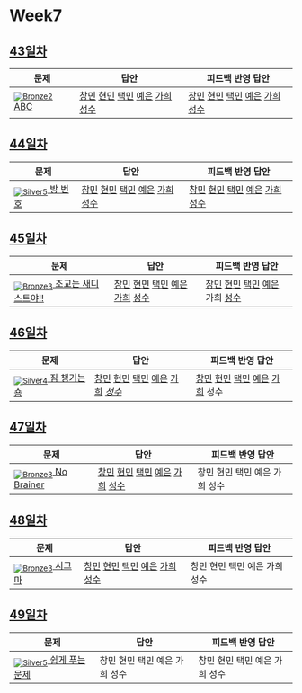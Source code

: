 [Unrated]: https://user-images.githubusercontent.com/33937365/126247607-85783912-c11a-4d50-ac36-8cc7dcb75cd2.png
[Bronze5]: https://user-images.githubusercontent.com/33937365/126247611-e362d727-17a4-4737-a232-5827e185ab7c.png
[Bronze4]: https://user-images.githubusercontent.com/33937365/126247612-89cbc675-e1d4-43a2-950b-1cb014dca697.png
[Bronze3]: https://user-images.githubusercontent.com/33937365/126247613-b8408610-7bc4-40f8-804f-a30a45ddbb68.png
[Bronze2]: https://user-images.githubusercontent.com/33937365/126247614-d85dc6ff-a520-4c00-82bd-eb593b156bd8.png
[Bronze1]: https://user-images.githubusercontent.com/33937365/126247616-04b2ab30-9891-4b7b-8cb4-38e99b97e834.png
[Silver5]: https://user-images.githubusercontent.com/33937365/126247618-38c5c905-672b-4d75-808e-8a7d45ea577d.png
[Silver4]: https://user-images.githubusercontent.com/33937365/126247620-ba2d1b96-b0aa-4b88-80c5-71569c69bbc3.png
[Silver3]: https://user-images.githubusercontent.com/33937365/126247621-1b55b7f4-3a79-4348-8a63-f00c1813853e.png
[Silver2]: https://user-images.githubusercontent.com/33937365/126247622-a83b30a9-6618-4593-b775-6f6730afd3f6.png
[Silver1]: https://user-images.githubusercontent.com/33937365/126247625-8d82f8ab-6f95-4ef8-a243-be31f548596e.png

# Week7

## [43일차](Day43)

| 문제                 | 답안 | 피드백 반영 답안 |
| -------------------- | ---- | ---------------- |
| [<sub>![Bronze2]</sub> ABC](https://www.acmicpc.net/problem/3047) | [창민](Day43/kcm_3047.java) [현민](Day43/shm_3047.java) [택민](Day43/kcm_3047.java) [예은](Day43/lye_3047.py) [가희](Day43/kkh_3047.py) [성수](Day43/ass_3047.java) | [창민](Day43/kcm_fb_3047.java) [현민](Day43/shm_3047_fb.java) [택민](Day43/jtm_fb_3047.java) [예은](Day43/lye_3047.py) [가희](Day43/kkh_fb_3047.py) [성수](Day43/ass_3047_fb.java)     

## [44일차](Day44)

| 문제                 | 답안 | 피드백 반영 답안 |
| -------------------- | ---- | ---------------- |
| [<sub>![Silver5]</sub> 방 번호](https://www.acmicpc.net/problem/1475) | [창민](Day44/kcm_1475.java) [현민](Day44/shm_1475.java) [택민](Day44/jtm_1475.java) [예은](Day44/lye_1475.py) [가희](Day44/kkh_1475.py) [성수](Day44/ass_1475.java) | [창민](Day44/kcm_fb_1475.java) [현민](Day44/shm_1475.java) [택민](Day44/jtm_1475.java) [예은](Day44/lye_1475.py) [가희](Day44/kkh_1475.py) [성수](Day44/ass_fb_1475.java)             |

## [45일차](Day45)

| 문제                 | 답안 | 피드백 반영 답안 |
| -------------------- | ---- | ---------------- |
| [<sub>![Bronze3]</sub> 조교는 새디스트야!!](https://www.acmicpc.net/problem/14656) | [창민](Day45/kcm_14656.java) [현민](Day45/shm_14656.java) [택민](Day45/jtm_14656.java) [예은](Day45/lye_14656.py) [가희](Day45/kkh_14656.py) [성수](Day45/ass_14656.java) | [창민](Day45/kcm_fb_14656.java) [현민](Day45/shm_14656.java) [택민](Day45/jtm_14656.java) [예은](Day45/lye_14656.py) 가희 [성수](Day45/ass_14656.java)             |

## [46일차](Day46)

| 문제                 | 답안 | 피드백 반영 답안 |
| -------------------- | ---- | ---------------- |
| [<sub>![Silver4]</sub> 짐 챙기는 숌](https://www.acmicpc.net/problem/1817) | [창민](Day46/kcm_1817.java) [현민](Day46/shm_1817.java) [택민](Day46/jtm_1817.java) [예은](Day46/lye_1817.py) [가희](Day46/kkh_1817.py) *[성수](Day46/ass_1817.java)* | [창민](Day46/kcm_1817.java) [현민](Day46/shm_1817.java) [택민](Day46/jtm_1817.java) [예은](Day46/lye_1817.py) [가희](Day46/kkh_1817.py) 성수             |

## [47일차](Day47)

| 문제                 | 답안 | 피드백 반영 답안 |
| -------------------- | ---- | ---------------- |
| [<sub>![Bronze3]</sub> No Brainer](https://www.acmicpc.net/problem/4562) | [창민](Day47/kcm_4562.java) [현민](Day47/shm_4562.java) [택민](Day47/jtm_4562.java) [예은](Day47/lye_4562.py) [가희](Day47/kkh_4562.py) [성수](Day47/ass_4562.java) | 창민 현민 택민 예은 가희 성수             |

## [48일차](Day48)

| 문제                 | 답안 | 피드백 반영 답안 |
| -------------------- | ---- | ---------------- |
| [<sub>![Bronze3]</sub> 시그마](https://www.acmicpc.net/problem/2355) | [창민](Day48/kcm_2355.java) [현민](Day48/shm_2355.java) [택민](Day48/jtm_2355.java) [예은](Day48/lye_2355.py) [가희](Day48/kkh_2355.py) [성수](Day48/ass_2355.java) | 창민 현민 택민 예은 가희 성수             |

## [49일차](Day49)

| 문제                 | 답안 | 피드백 반영 답안 |
| -------------------- | ---- | ---------------- |
| [<sub>![Silver5]</sub> 쉽게 푸는 문제](https://www.acmicpc.net/problem/1292) | 창민 현민 택민 예은 가희 성수 | 창민 현민 택민 예은 가희 성수             |

